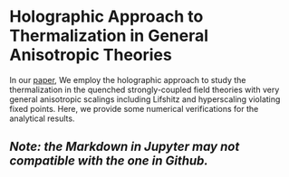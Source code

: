 # Holographic Approach to Thermalization in General Anisotropic Theories
In our [paper](https://link.springer.com/article/10.1007/JHEP03(2021)164), We employ the holographic approach to study the thermalization in the quenched strongly-coupled field theories with very general anisotropic scalings including Lifshitz and hyperscaling violating fixed points. Here, we provide some numerical verifications for the analytical results.

## *Note: the Markdown in Jupyter may not compatible with the one in Github.*
